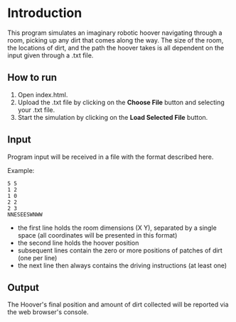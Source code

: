 # Introduction

This program simulates an imaginary robotic hoover navigating through a room, picking up any dirt that comes along the way. The size of the room, the locations of dirt, and the path the hoover takes is all dependent on the input given through a .txt file. 

## How to run

1. Open index.html.
2. Upload the .txt file by clicking on the **Choose File** button and selecting your .txt file. 
3. Start the simulation by clicking on the **Load Selected File** button. 

## Input

Program input will be received in a file with the format described here.

Example:

```
5 5
1 2
1 0
2 2
2 3
NNESEESWNWW
```

* the first line holds the room dimensions (X Y), separated by a single space (all coordinates will be presented in this format)
* the second line holds the hoover position
* subsequent lines contain the zero or more positions of patches of dirt (one per line)
* the next line then always contains the driving instructions (at least one)

## Output 

The Hoover's final position and amount of dirt collected will be reported via the web browser's console. 
